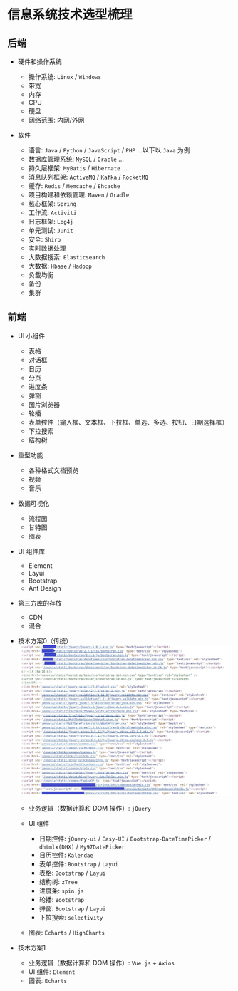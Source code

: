 # 信息系统技术选型梳理

## 后端

- 硬件和操作系统
  - 操作系统: `Linux` / `Windows`
  - 带宽
  - 内存
  - CPU
  - 硬盘
  - 网络范围: 内网/外网

- 软件
  - 语言: `Java` / `Python` / `JavaScript` / `PHP` ...以下以 `Java` 为例
  - 数据库管理系统: `MySQL` / `Oracle` ...
  - 持久层框架: `MyBatis` / `Hibernate` ...
  - 消息队列框架: `ActiveMQ` / `Kafka` / `RocketMQ`
  - 缓存: `Redis` / `Memcache` / `Ehcache`
  - 项目构建和依赖管理: `Maven` / `Gradle`
  - 核心框架: `Spring`
  - 工作流: `Activiti`
  - 日志框架: `Log4j`
  - 单元测试: `Junit`
  - 安全: `Shiro`
  - 实时数据处理
  - 大数据搜索: `Elasticsearch`
  - 大数据: `Hbase` / `Hadoop`
  - 负载均衡
  - 备份
  - 集群

## 前端

- UI 小组件
  - 表格
  - 对话框
  - 日历
  - 分页
  - 进度条
  - 弹窗
  - 图片浏览器
  - 轮播
  - 表单控件（输入框、文本框、下拉框、单选、多选、按钮、日期选择框）
  - 下拉搜索
  - 结构树

- 重型功能
  - 各种格式文档预览
  - 视频
  - 音乐

- 数据可视化
  - 流程图
  - 甘特图
  - 图表

- UI 组件库
  - Element
  - Layui
  - Bootstrap
  - Ant Design

- 第三方库的存放
  - CDN
  - 混合


- 技术方案0（传统）
![dd](../../images/fend-old-solution-1.jpg)
  - 业务逻辑（数据计算和 DOM 操作）: `jQuery`
  - UI 组件
    - 日期控件: `jQuery-ui` / `Easy-UI` / `Bootstrap-DateTimePicker` / `dhtmlx(DHX)` / `My97DatePicker`
    - 日历控件: `Kalendae`
    - 表单控件: `Bootstrap` / `Layui`
    - 表格: `Bootstrap` / `Layui`
    - 结构树: `zTree`
    - 进度条: `spin.js`
    - 轮播: `Bootstrap`
    - 弹窗:  `Bootstrap` / `Layui`
    - 下拉搜索: `selectivity`

  - 图表: `Echarts` / `HighCharts`



- 技术方案1
  - 业务逻辑（数据计算和 DOM 操作）: `Vue.js` + `Axios`
  - UI 组件: `Element`
  - 图表: `Echarts`
